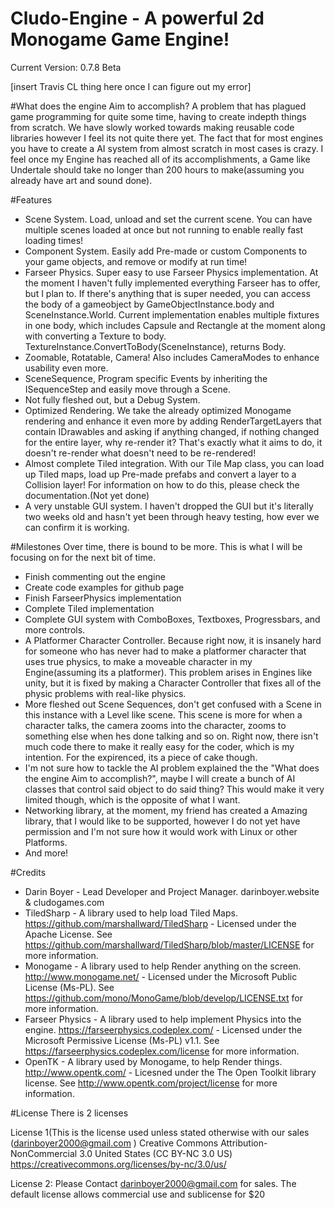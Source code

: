 # Cludo-Engine - A powerful 2d Monogame Game Engine!


Current Version: 0.7.8 Beta

[insert Travis CL thing here once I can figure out my error]

#What does the engine Aim to accomplish?
  A problem that has plagued game programming for quite some time, having to create indepth things from scratch. We have slowly worked towards making reusable code libraries however I feel its not quite there yet. The fact that for most engines you have to create a AI system from almost scratch in most cases is crazy. I feel once my Engine has reached all of its accomplishments, a Game like Undertale should take no longer than 200 hours to make(assuming you already have art and sound done).

#Features
- Scene System. Load, unload and set the current scene. You can have multiple scenes loaded at once but not running to enable really fast loading times!
- Component System. Easily add Pre-made or custom Components to your game objects, and remove or modify at run time!
- Farseer Physics. Super easy to use Farseer Physics implementation. At the moment I haven't fully implemented everything Farseer has to offer, but I plan to. If there's anything that is super needed, you can access the body of a gameobject by GameObjectInstance.body and SceneInstance.World. Current implementation enables multiple fixtures in one body, which includes Capsule and Rectangle at the moment along with converting a Texture to body. TextureInstance.ConvertToBody(SceneInstance), returns Body.
- Zoomable, Rotatable, Camera! Also includes CameraModes to enhance usability even more.
- SceneSequence, Program specific Events by inheriting the ISequenceStep and easily move through a Scene.
- Not fully fleshed out, but a Debug System.
- Optimized Rendering. We take the already optimized Monogame rendering and enhance it even more by adding RenderTargetLayers that contain IDrawables and asking if anything changed, if nothing changed for the entire layer, why re-render it? That's exactly what it aims to do, it doesn't re-render what doesn't need to be re-rendered!
- Almost complete Tiled integration. With our Tile Map class, you can load up Tiled maps, load up Pre-made prefabs and convert a layer to a Collision layer! For information on how to do this, please check the documentation.(Not yet done)
- A very unstable GUI system. I haven't dropped the GUI but it's literally two weeks old and hasn't yet been through heavy testing, how ever we can confirm it is working.

#Milestones
Over time, there is bound to be more. This is what I will be focusing on for the next bit of time.
- Finish commenting out the engine
- Create code examples for github page
- Finish FarseerPhysics implementation
- Complete Tiled implementation
- Complete GUI system with ComboBoxes, Textboxes, Progressbars, and more controls.
- A Platformer Character Controller. Because right now, it is insanely hard for someone who has never had to make a platformer character that uses true physics, to make a moveable character in my Engine(assuming its a platformer). This problem arises in Engines like unity, but it is fixed by making a Character Controller that fixes all of the physic problems with real-like physics.
- More fleshed out Scene Sequences, don't get confused with a Scene in this instance with a Level like scene. This scene is more for when a character talks, the camera zooms into the character, zooms to something else when hes done talking and so on. Right now, there isn't much code there to make it really easy for the coder, which is my intention. For the expirenced, its a piece of cake though.
- I'm not sure how to tackle the AI problem explained the the "What does the engine Aim to accomplish?", maybe I will create a bunch of AI classes that control said object to do said thing? This would make it very limited though, which is the opposite of what I want.
- Networking library, at the moment, my friend has created a Amazing library, that I would like to be supported, however I do not yet have permission and I'm not sure how it would work with Linux or other Platforms.
- And more!


#Credits
- Darin Boyer - Lead Developer and Project Manager. darinboyer.website & cludogames.com
- TiledSharp - A library used to help load Tiled Maps. https://github.com/marshallward/TiledSharp - Licensed under the Apache License. See https://github.com/marshallward/TiledSharp/blob/master/LICENSE for more information.
- Monogame - A library used to help Render anything on the screen. http://www.monogame.net/ - Licensed under the ﻿Microsoft Public License (Ms-PL). See https://github.com/mono/MonoGame/blob/develop/LICENSE.txt for more information.
- Farseer Physics - A library used to help implement Physics into the engine. https://farseerphysics.codeplex.com/ - Licensed under the Microsoft Permissive License (Ms-PL) v1.1. See https://farseerphysics.codeplex.com/license for more information.
- OpenTK - A library used by Monogame, to help Render things. http://www.opentk.com/ - Licesned under the The Open Toolkit library license. See http://www.opentk.com/project/license for more information.

#License
There is 2 licenses

License 1(This is the license used unless stated otherwise with our sales (darinboyer2000@gmail.com )
Creative Commons Attribution-NonCommercial 3.0 United States (CC BY-NC 3.0 US) https://creativecommons.org/licenses/by-nc/3.0/us/

License 2:
Please Contact darinboyer2000@gmail.com for sales. The default license allows commercial use and sublicense for $20
